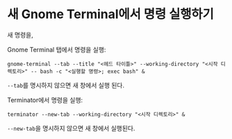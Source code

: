 # 새 Gnome Terminal에서 명령 실행하기

새 명령을,

Gnome Terminal 탭에서 명령을 실행:

```
gnome-terminal --tab --title "<헤드 타이틀>" --working-directory "<시작 디렉토리>" -- bash -c "<실행할 명령>; exec bash" &
```

`--tab`를 명시하지 않으면 새 창에서 실행 된다.

Terminator에서 명령을 실행:

```
terminator --new-tab --working-directory "<시작 디렉토리>" &
```

`--new-tab`을 명시하지 않으면 새 창에서 실행된다.